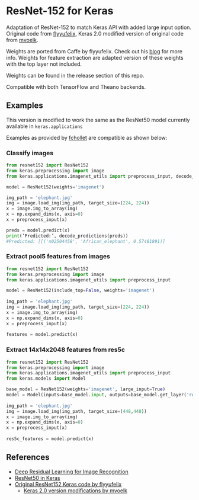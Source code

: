 # ResNet-152 for Keras
Adaptation of ResNet-152 to match Keras API with added large input option. Original code from [flyyufelix](https://gist.github.com/flyyufelix/7e2eafb149f72f4d38dd661882c554a6), Keras 2.0 modified version of original code from [mvoelk](https://gist.github.com/mvoelk/ef4fc7fb905be7191cc2beb1421da37c).

Weights are ported from Caffe by flyyufelix. Check out his [blog](https://flyyufelix.github.io/2017/03/23/caffe-to-keras.html) for more info. Weights for feature extraction are adapted version of these weights with the top layer not included.

Weights can be found in the release section of this repo.

Compatible with both TensorFlow and Theano backends.

## Examples

This version is modified to work the same as the ResNet50 model currently available in `keras.applications`

Examples as provided by [fchollet](https://github.com/fchollet/deep-learning-models) are compatible as shown below:

### Classify images

```python
from resnet152 import ResNet152
from keras.preprocessing import image
from keras.applications.imagenet_utils import preprocess_input, decode_predictions

model = ResNet152(weights='imagenet')

img_path = 'elephant.jpg'
img = image.load_img(img_path, target_size=(224, 224))
x = image.img_to_array(img)
x = np.expand_dims(x, axis=0)
x = preprocess_input(x)

preds = model.predict(x)
print(‘Predicted:’, decode_predictions(preds))
#Predicted: [[('n02504458', 'African_elephant', 0.57481891)]
```

### Extract pool5 features from images

```python
from resnet152 import ResNet152
from keras.preprocessing import image
from keras.applications.imagenet_utils import preprocess_input

model = ResNet152(include_top=False, weights='imagenet')
    
img_path = 'elephant.jpg'
img = image.load_img(img_path, target_size=(224, 224))
x = image.img_to_array(img)
x = np.expand_dims(x, axis=0)
x = preprocess_input(x)
    
features = model.predict(x)
```

### Extract 14x14x2048 features from res5c

```python
from resnet152 import ResNet152
from keras.preprocessing import image
from keras.applications.imagenet_utils import preprocess_input
from keras.models import Model

base_model = ResNet152(weights='imagenet', large_input=True)
model = Model(inputs=base_model.input, outputs=base_model.get_layer('res5c').output)
    
img_path = 'elephant.jpg'
img = image.load_img(img_path, target_size=(448,448))
x = image.img_to_array(img)
x = np.expand_dims(x, axis=0)
x = preprocess_input(x)
    
res5c_features = model.predict(x)
```

## References

- [Deep Residual Learning for Image Recognition](https://arxiv.org/abs/1512.03385)
- [ResNet50 in Keras](https://github.com/fchollet/keras/blob/master/keras/applications/resnet50.py)
- [Original ResNet152 Keras code by flyyufelix](https://gist.github.com/flyyufelix/7e2eafb149f72f4d38dd661882c554a6)
  - [Keras 2.0 version modifications by mvoelk](https://gist.github.com/mvoelk/ef4fc7fb905be7191cc2beb1421da37c)
